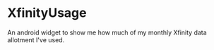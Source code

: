 # XfinityUsage
An android widget to show me how much of my monthly Xfinity data allotment I've used.

